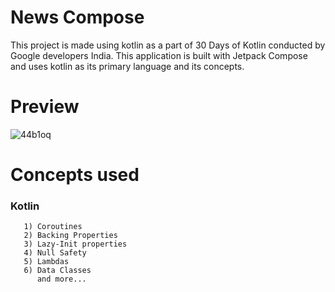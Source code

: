 # News Compose
This project is made using kotlin as a part of 30 Days of Kotlin conducted by Google developers India. This application is built with Jetpack Compose and uses kotlin as its primary language and its concepts.

# Preview
![44b1oq](https://user-images.githubusercontent.com/31350501/83972841-183d8300-a900-11ea-8e1a-ceb3e17b5f70.gif)

# Concepts used

 ### Kotlin
       
       1) Coroutines
       2) Backing Properties
       3) Lazy-Init properties
       4) Null Safety
       5) Lambdas
       6) Data Classes
          and more...
